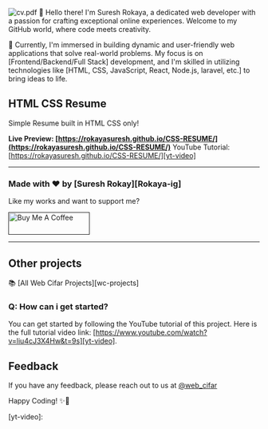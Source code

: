 ![cv.pdf]()
👋 Hello there! I'm Suresh Rokaya, a dedicated web developer with a passion for crafting exceptional online experiences. Welcome to my GitHub world, where code meets creativity.

🔭 Currently, I'm immersed in building dynamic and user-friendly web applications that solve real-world problems. My focus is on [Frontend/Backend/Full Stack] development, and I'm skilled in utilizing technologies like [HTML, CSS, JavaScript, React, Node.js, laravel, etc.] to bring ideas to life.
## HTML CSS Resume

Simple Resume built in HTML CSS only!

**Live Preview: [https://rokayasuresh.github.io/CSS-RESUME/](https://rokayasuresh.github.io/CSS-RESUME/)**
YouTube Tutorial: [https://rokayasuresh.github.io/CSS-RESUME/][yt-video]

---

### Made with ❤️ by [Suresh Rokay][Rokaya-ig]

Like my works and want to support me?

<a href="" target="_blank"><img src="" alt="Buy Me A Coffee" style="height: 45px !important;width: 162.75px !important;" ></a>

---

## Other projects

📚 [All Web Cifar Projects][wc-projects]

### Q: How can i get started?

You can get started by following the YouTube tutorial of this project. Here is the full tutorial video link: [https://www.youtube.com/watch?v=liu4cJ3X4Hw&t=9s][yt-video].

## Feedback

If you have any feedback, please reach out to us at [@web_cifar][wc-tw]


Happy Coding! ✨🚀

[wc-tw]: 
[wc-yt]:
[arfan-ig]: 
[wc-projects]: 
[wc-fb-group]: 
[buymeacoffee]: 
[yt-video]: 
